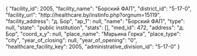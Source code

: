 {
    "facility_id": 2005,
    "facility_name": "Борский ФАП",
    "district_id": "5-17-0",
    "facility_url": "http:\/\/healthcare.by\/instinfo.php?orgnum=15119",
    "facility_address": "д. Бор",
    "ap_1": null,
    "name": "Борский ФАП",
    "type": null,
    "state": "public institution",
    "stats": [],
    "med_id": 472,
    "address": "д. Бор",
    "coord_x_y": null,
    "place_name": "Марьина Горка",
    "place_type": "city",
    "year_of_closing": null,
    "year_of_opening": "0",
    "healthcare_facility_key": 2005,
    "administrative_division_id": "5-17-0"
}